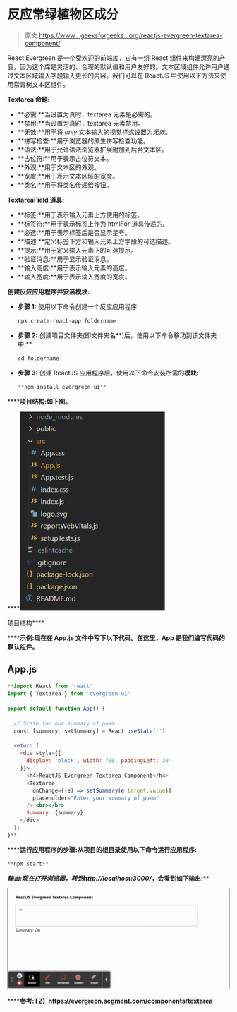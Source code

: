 # 反应常绿植物区成分

> 原文:[https://www . geeksforgeeks . org/reactjs-evergreen-textarea-component/](https://www.geeksforgeeks.org/reactjs-evergreen-textarea-component/)

React Evergreen 是一个受欢迎的前端库，它有一组 React 组件来构建漂亮的产品，因为这个库是灵活的、合理的默认值和用户友好的。文本区域组件允许用户通过文本区域输入字段输入更长的内容。我们可以在 ReactJS 中使用以下方法来使用常青树文本区组件。

**Textarea 命题:**

*   **必需:**当设置为真时，textarea 元素是必需的。
*   **禁用:**当设置为真时，textarea 元素禁用。
*   **无效:**用于将 _only_ 文本输入的视觉样式设置为*无效*。
*   **拼写检查:**用于浏览器的原生拼写检查功能。
*   **语法:**用于允许语法浏览器扩展附加到后台文本区。
*   **占位符:**用于表示占位符文本。
*   **外观:**用于文本区的外观。
*   **宽度:**用于表示文本区域的宽度。
*   **类名:**用于将类名传递给按钮。

**TextareaField 道具:**

*   **标签:**用于表示输入元素上方使用的标签。
*   **标签符:**用于表示标签上作为 htmlFor 道具传递的。
*   **必选:**用于表示标签后是否显示星号。
*   **描述:**定义标签下方和输入元素上方字段的可选描述。
*   **提示:**用于定义输入元素下的可选提示。
*   **验证消息:**用于显示验证消息。
*   **输入高度:**用于表示输入元素的高度。
*   **输入宽度:**用于表示输入宽度的宽度。

**创建反应应用程序并安装模块:**

*   **步骤 1:** 使用以下命令创建一个反应应用程序:

    ```jsx
    npx create-react-app foldername
    ```

*   **步骤 2:** 创建项目文件夹(即文件夹名**)后，使用以下命令移动到该文件夹中:**

    ```jsx
    cd foldername
    ```

*   **步骤 3:** 创建 ReactJS 应用程序后，使用以下命令安装所需的****模块:****

    ```jsx
    **npm install evergreen-ui**
    ```

******项目结构:**如下图。****

****![](img/f04ae0d8b722a9fff0bd9bd138b29c23.png)

项目结构**** 

******示例:**现在在 **App.js** 文件中写下以下代码。在这里，App 是我们编写代码的默认组件。****

## ****App.js****

```jsx
**import React from 'react'
import { Textarea } from 'evergreen-ui'

export default function App() {

  // State for our summary of poem
  const [summary, setSummary] = React.useState('')

  return (
    <div style={{
      display: 'block', width: 700, paddingLeft: 30
    }}>
      <h4>ReactJS Evergreen Textarea Component</h4>
      <Textarea
        onChange={(e) => setSummary(e.target.value)}
        placeholder="Enter your summary of poem"
      /> <br></br>
      Summary: {summary}
    </div>
  );
}**
```

******运行应用程序的步骤:**从项目的根目录使用以下命令运行应用程序:****

```jsx
**npm start**
```

******输出:**现在打开浏览器，转到***http://localhost:3000/***，会看到如下输出:****

****![](img/23148b9803a9e9be5754f92199c237aa.png)****

******参考:**T2】https://evergreen.segment.com/components/textarea****